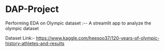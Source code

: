 # DAP-Project
Performing EDA on Olympic dataset
:-- A streamlit app to analyze the olympic dataset

Dataset Link:- https://www.kaggle.com/heesoo37/120-years-of-olympic-history-athletes-and-results


